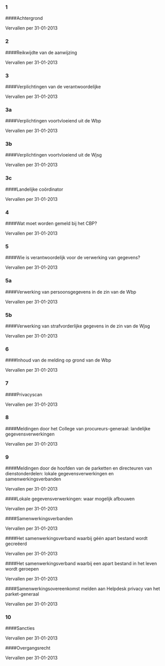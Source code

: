 <meta http-equiv='Content-Type' content='text/html; charset=utf-8' />

### 1  

####Achtergrond

Vervallen per 31-01-2013 

### 2  

####Reikwijdte van de aanwijzing

Vervallen per 31-01-2013 

### 3  

####Verplichtingen van de verantwoordelijke

Vervallen per 31-01-2013 

### 3a  

####Verplichtingen voortvloeiend uit de Wbp

Vervallen per 31-01-2013 

### 3b 

####Verplichtingen voortvloeiend uit de Wjsg

Vervallen per 31-01-2013 

### 3c  

####Landelijke coördinator

Vervallen per 31-01-2013 

### 4  

####Wat moet worden gemeld bij het CBP?

Vervallen per 31-01-2013 

### 5  

####Wie is verantwoordelijk voor de verwerking van gegevens?

Vervallen per 31-01-2013 

### 5a  

####Verwerking van persoonsgegevens in de zin van de Wbp

Vervallen per 31-01-2013 

### 5b  

####Verwerking van strafvorderlijke gegevens in de zin van de Wjsg

Vervallen per 31-01-2013 

### 6  

####Inhoud van de melding op grond van de Wbp

Vervallen per 31-01-2013 

### 7  

####Privacyscan

Vervallen per 31-01-2013 

### 8  

####Meldingen door het College van procureurs-generaal: landelijke gegevensverwerkingen

Vervallen per 31-01-2013 

### 9  

####Meldingen door de hoofden van de parketten en directeuren van dienstonderdelen: lokale gegevensverwerkingen en samenwerkingsverbanden

Vervallen per 31-01-2013 

####Lokale gegevensverwerkingen: waar mogelijk afbouwen

Vervallen per 31-01-2013 

####Samenwerkingsverbanden

Vervallen per 31-01-2013 

####Het samenwerkingsverband waarbij géén apart bestand wordt gecreëerd

Vervallen per 31-01-2013 

####Het samenwerkingsverband waarbij een apart bestand in het leven wordt geroepen

Vervallen per 31-01-2013 

####Samenwerkingsovereenkomst melden aan Helpdesk privacy van het parket-generaal

Vervallen per 31-01-2013 

### 10  

####Sancties

Vervallen per 31-01-2013 

####Overgangsrecht

Vervallen per 31-01-2013 


